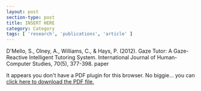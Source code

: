 ```yaml
---
layout: post
section-type: post
title: INSERT HERE
category: Category
tags: [ 'research', 'publications', 'article' ]
---
```

D'Mello, S., Olney, A., Williams, C., & Hays, P. (2012). Gaze Tutor: A Gaze-Reactive Intelligent Tutoring System. International Journal of Human-Computer Studies, 70(5), 377-398. paper

<object data="https://umdrive.memphis.edu/aolney/public/publications/INSERTHERE" type="application/pdf" width="100%" height="600px">
 
  <p>It appears you don't have a PDF plugin for this browser.
  No biggie... you can <a href="https://umdrive.memphis.edu/aolney/public/publications/INSERTHERE">click here to
  download the PDF file.</a></p>
  
</object>
